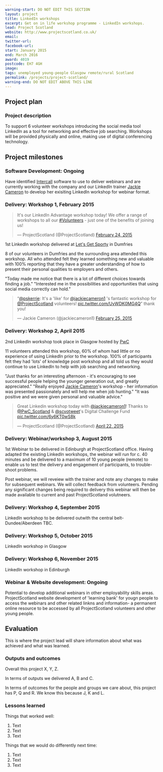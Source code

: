 ```yaml
---
warning-start: DO NOT EDIT THIS SECTION
layout: project
title: LinkedIn workshops
excerpt: Get on in life workshop programme - LinkedIn workshops.
lead: Project Scotland
website: http://www.projectscotland.co.uk/
email: 
twitter-url: 
facebook-url: 
start: January 2015
end: March 2016
award: 4019
postcode: EH7 4GH
image:
tags: unemployed young-people Glasgow remote/rural Scotland
permalink: /projects/project-scotland/
warning-end: DO NOT EDIT ABOVE THIS LINE
---
```


## Project plan

### Project description

To support 6 volunteer workshops introducing the social media tool LinkedIn as a tool for networking and effective job searching. Workshops will be provided physically and online, making use of digital conferencing technology. 


## Project milestones

### Software Development: Ongoing

Have identified [Intercall](http://www.intercall.com/) software to use to deliver webinars and are currently working with the company and our LinkedIn trainer [Jackie Cameron](http://www.consultcameron.com/) to develop her exisiting LinkedIn workshop for webinar format.

### Delivery: Workshop 1, February 2015

<blockquote class="twitter-tweet" lang="en-gb"><p lang="en" dir="ltr">It&#39;s our LinkedIn Advantage workshop today! We offer a range of workshops to all our <a href="https://twitter.com/hashtag/Volunteers?src=hash">#Volunteers</a> - just one of the benefits of joining us!</p>&mdash; ProjectScotland (@ProjectScotland) <a href="https://twitter.com/ProjectScotland/status/570269191921651712">February 24, 2015</a></blockquote> <script async src="//platform.twitter.com/widgets.js" charset="utf-8"></script>

1st LinkedIn workshop delivered at [Let's Get Sporty](http://letsgetsporty.com/) in Dumfries

8 of our volunteers in Dumfries and the surrounding area attended this workshop.  All who attended felt they learned something new and valuable with 100% reporting that they have a greater understanding of how to present their personal qualities to employers and others.

"Today made me notice that there is a lot of different choices towards finding a job."
"Interested me in the possibilities and opportunities that using social media correctly can hold."

<blockquote class="twitter-tweet" lang="en-gb"><p lang="en" dir="ltr">“<a href="https://twitter.com/pskerrie">@pskerrie</a>: It&#39;s a &#39;like&#39; for <a href="https://twitter.com/jackiecameron1">@jackiecameron1</a> &#39;s fantastic workshop for <a href="https://twitter.com/ProjectScotland">@ProjectScotland</a> volunteers! <a href="http://t.co/UvWDK0MG4Q">pic.twitter.com/UvWDK0MG4Q</a>” thank you!</p>&mdash; Jackie Cameron (@jackiecameron1) <a href="https://twitter.com/jackiecameron1/status/570646166708355072">February 25, 2015</a></blockquote> <script async src="//platform.twitter.com/widgets.js" charset="utf-8"></script>

### Delivery: Workshop 2, April 2015

2nd LinkedIn workshop took place in Glasgow hosted by [PwC](http://www.pwc.co.uk/) 

11 volunteers attended this workshop, 60% of whom had little or no experience of using LinkedIn prior to the workshop.  100% of participants felt they had 'lots' of knowledge post workshop and all told us they would continue to use LinkedIn to help with job searching and networking.

"Just thanks for an interesting afternoon - it's encouraging to see successful people helping the younger generation out, and greatly appreciated."
"Really enjoyed [Jackie Cameron](http://www.consultcameron.com/)'s workshop - her information was presented passionately and will help me when job hunting."
"It was positive and we were given personal and valuable advice."

<blockquote class="twitter-tweet" lang="en-gb"><p lang="en" dir="ltr">Great Linkedin workshop today with <a href="https://twitter.com/jackiecameron1">@jackiecameron1</a>! Thanks to <a href="https://twitter.com/PwC_Scotland">@PwC_Scotland</a> &amp; <a href="https://twitter.com/scvotweet">@scvotweet</a>&#39;s Digital Challenge Fund <a href="http://t.co/6y6KT0wS8k">pic.twitter.com/6y6KT0wS8k</a></p>&mdash; ProjectScotland (@ProjectScotland) <a href="https://twitter.com/ProjectScotland/status/590903766620200961">April 22, 2015</a></blockquote> <script async src="//platform.twitter.com/widgets.js" charset="utf-8"></script>

### Delivery: Webinar/workshop 3, August 2015

1st Webinar to be delivered in Edinburgh at ProjectScotland office.  Having adapted the existing LinkedIn workshops, the webinar will run for c. 40 minutes and be delivered to a maximum of 10 young people (remote) to enable us to test the delivery and engagement of participants, to trouble-shoot problems.

Post webinar, we will reveiew with the trainer and note any changes to make for subsequent webinars.  We will collect feedback from volunteers.  Pending any significant changes being required to delivery this webinar will then be made available to current and past ProjectScotland volutneers.

### Delivery: Workshop 4, September 2015 

LinkedIn workshop to be delivered outwith the central belt- Dundee/Aberdeen TBC. 

### Delivery: Workshop 5, October 2015

LinkedIn workshop in Glasgow

### Delivery: Workshop 6, November 2015

LinkedIn workshop in Edinburgh

### Webinar & Website development: Ongoing

Potential to develop additional webinars in other employability skills areas.  ProjectScotland website development of 'learning bank' for yougn people to access the webinars and other related linkns and information- a permanent online resource to be accessed by all ProjectScotland volunteers and other young people.

## Evaluation

This is where the project lead will share information about what was achieved and what was learned.

### Outputs and outcomes

Overall this project X, Y, Z.

In terms of outputs we delivered A, B and C.

In terms of outcomes for the people and groups we care about, this project has P, Q and R. We know this because J, K and L.

### Lessons learned

Things that worked well:

1. Text
2. Text
3. Text

Things that we would do differently next time:

1. Text
2. Text
3. Text
